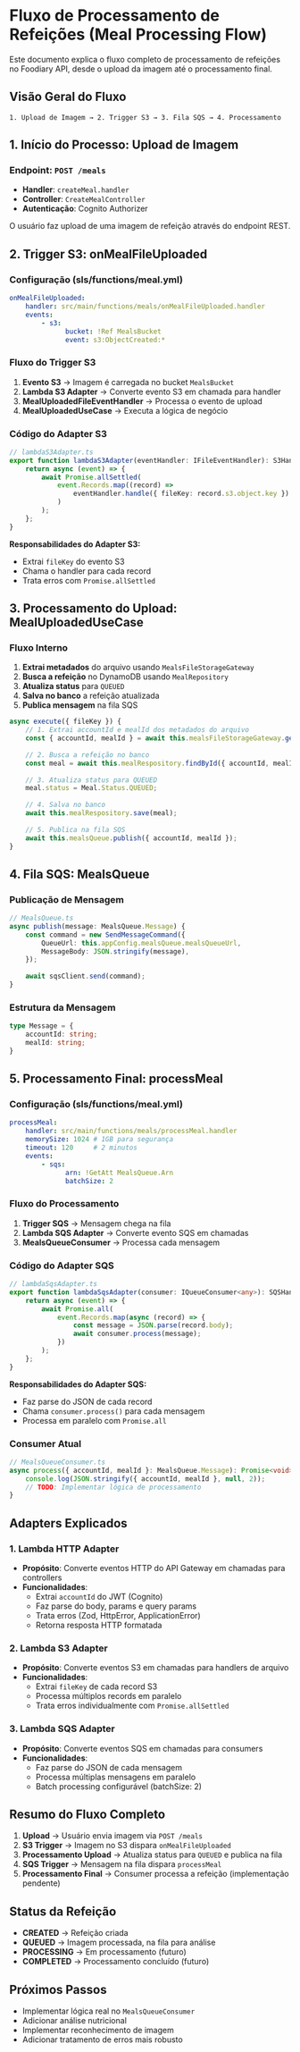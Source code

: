 # Fluxo de Processamento de Refeições (Meal Processing Flow)

Este documento explica o fluxo completo de processamento de refeições no Foodiary API, desde o upload da imagem até o processamento final.

## Visão Geral do Fluxo

```
1. Upload de Imagem → 2. Trigger S3 → 3. Fila SQS → 4. Processamento
```

## 1. Início do Processo: Upload de Imagem

### Endpoint: `POST /meals`
- **Handler**: `createMeal.handler`
- **Controller**: `CreateMealController`
- **Autenticação**: Cognito Authorizer

O usuário faz upload de uma imagem de refeição através do endpoint REST.

## 2. Trigger S3: onMealFileUploaded

### Configuração (sls/functions/meal.yml)
```yaml
onMealFileUploaded:
    handler: src/main/functions/meals/onMealFileUploaded.handler
    events:
        - s3:
              bucket: !Ref MealsBucket
              event: s3:ObjectCreated:*
```

### Fluxo do Trigger S3

1. **Evento S3** → Imagem é carregada no bucket `MealsBucket`
2. **Lambda S3 Adapter** → Converte evento S3 em chamada para handler
3. **MealUploadedFileEventHandler** → Processa o evento de upload
4. **MealUploadedUseCase** → Executa a lógica de negócio

### Código do Adapter S3
```typescript
// lambdaS3Adapter.ts
export function lambdaS3Adapter(eventHandler: IFileEventHandler): S3Handler {
    return async (event) => {
        await Promise.allSettled(
            event.Records.map((record) =>
                eventHandler.handle({ fileKey: record.s3.object.key })
            )
        );
    };
}
```

**Responsabilidades do Adapter S3:**
- Extrai `fileKey` do evento S3
- Chama o handler para cada record
- Trata erros com `Promise.allSettled`

## 3. Processamento do Upload: MealUploadedUseCase

### Fluxo Interno
1. **Extrai metadados** do arquivo usando `MealsFileStorageGateway`
2. **Busca a refeição** no DynamoDB usando `MealRepository`
3. **Atualiza status** para `QUEUED`
4. **Salva no banco** a refeição atualizada
5. **Publica mensagem** na fila SQS

```typescript
async execute({ fileKey }) {
    // 1. Extrai accountId e mealId dos metadados do arquivo
    const { accountId, mealId } = await this.mealsFileStorageGateway.getMetaData({ fileKey });
    
    // 2. Busca a refeição no banco
    const meal = await this.mealRespository.findById({ accountId, mealId });
    
    // 3. Atualiza status para QUEUED
    meal.status = Meal.Status.QUEUED;
    
    // 4. Salva no banco
    await this.mealRespository.save(meal);
    
    // 5. Publica na fila SQS
    await this.mealsQueue.publish({ accountId, mealId });
}
```

## 4. Fila SQS: MealsQueue

### Publicação de Mensagem
```typescript
// MealsQueue.ts
async publish(message: MealsQueue.Message) {
    const command = new SendMessageCommand({
        QueueUrl: this.appConfig.mealsQueue.mealsQueueUrl,
        MessageBody: JSON.stringify(message),
    });
    
    await sqsClient.send(command);
}
```

### Estrutura da Mensagem
```typescript
type Message = {
    accountId: string;
    mealId: string;
}
```

## 5. Processamento Final: processMeal

### Configuração (sls/functions/meal.yml)
```yaml
processMeal:
    handler: src/main/functions/meals/processMeal.handler
    memorySize: 1024 # 1GB para segurança
    timeout: 120     # 2 minutos
    events:
        - sqs:
              arn: !GetAtt MealsQueue.Arn
              batchSize: 2
```

### Fluxo do Processamento

1. **Trigger SQS** → Mensagem chega na fila
2. **Lambda SQS Adapter** → Converte evento SQS em chamadas
3. **MealsQueueConsumer** → Processa cada mensagem

### Código do Adapter SQS
```typescript
// lambdaSqsAdapter.ts
export function lambdaSqsAdapter(consumer: IQueueConsumer<any>): SQSHandler {
    return async (event) => {
        await Promise.all(
            event.Records.map(async (record) => {
                const message = JSON.parse(record.body);
                await consumer.process(message);
            })
        );
    };
}
```

**Responsabilidades do Adapter SQS:**
- Faz parse do JSON de cada record
- Chama `consumer.process()` para cada mensagem
- Processa em paralelo com `Promise.all`

### Consumer Atual
```typescript
// MealsQueueConsumer.ts
async process({ accountId, mealId }: MealsQueue.Message): Promise<void> {
    console.log(JSON.stringify({ accountId, mealId }, null, 2));
    // TODO: Implementar lógica de processamento
}
```

## Adapters Explicados

### 1. Lambda HTTP Adapter
- **Propósito**: Converte eventos HTTP do API Gateway em chamadas para controllers
- **Funcionalidades**:
  - Extrai `accountId` do JWT (Cognito)
  - Faz parse do body, params e query params
  - Trata erros (Zod, HttpError, ApplicationError)
  - Retorna resposta HTTP formatada

### 2. Lambda S3 Adapter
- **Propósito**: Converte eventos S3 em chamadas para handlers de arquivo
- **Funcionalidades**:
  - Extrai `fileKey` de cada record S3
  - Processa múltiplos records em paralelo
  - Trata erros individualmente com `Promise.allSettled`

### 3. Lambda SQS Adapter
- **Propósito**: Converte eventos SQS em chamadas para consumers
- **Funcionalidades**:
  - Faz parse do JSON de cada mensagem
  - Processa múltiplas mensagens em paralelo
  - Batch processing configurável (batchSize: 2)

## Resumo do Fluxo Completo

1. **Upload** → Usuário envia imagem via `POST /meals`
2. **S3 Trigger** → Imagem no S3 dispara `onMealFileUploaded`
3. **Processamento Upload** → Atualiza status para `QUEUED` e publica na fila
4. **SQS Trigger** → Mensagem na fila dispara `processMeal`
5. **Processamento Final** → Consumer processa a refeição (implementação pendente)

## Status da Refeição
- **CREATED** → Refeição criada
- **QUEUED** → Imagem processada, na fila para análise
- **PROCESSING** → Em processamento (futuro)
- **COMPLETED** → Processamento concluído (futuro)

## Próximos Passos
- Implementar lógica real no `MealsQueueConsumer`
- Adicionar análise nutricional
- Implementar reconhecimento de imagem
- Adicionar tratamento de erros mais robusto